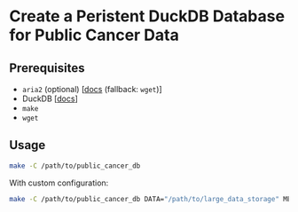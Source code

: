 # Create a Peristent DuckDB Database for Public Cancer Data

## Prerequisites

- `aria2` (optional) [[docs](https://aria2.github.io) (fallback: `wget`)]
- DuckDB [[docs](https://duckdb.org)]
- `make`
- `wget`

## Usage

```bash
make -C /path/to/public_cancer_db
```

With custom configuration:

```bash
make -C /path/to/public_cancer_db DATA="/path/to/large_data_storage" MEMORY_LIMIT=32GB NCORES=16 DOWNLOADER=aria2
```
